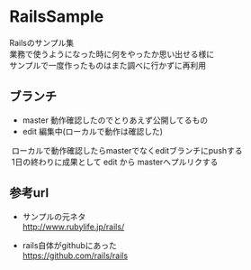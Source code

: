 RailsSample
====
Railsのサンプル集  
業務で使うようになった時に何をやったか思い出せる様に  
サンプルで一度作ったものはまた調べに行かずに再利用
  
## ブランチ  
- master 動作確認したのでとりあえず公開してるもの  
- edit 編集中(ローカルで動作は確認した)  
  
  ローカルで動作確認したらmasterでなくeditブランチにpushする  
  1日の終わりに成果として edit から masterへプルリクする  
## 参考url
- サンプルの元ネタ  
  http://www.rubylife.jp/rails/

- rails自体がgithubにあった  
  https://github.com/rails/rails
